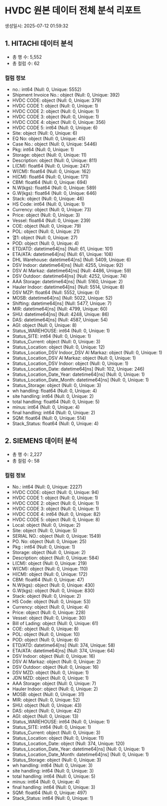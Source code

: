 # HVDC 원본 데이터 전체 분석 리포트

생성일시: 2025-07-12 01:59:32

## 1. HITACHI 데이터 분석

- 총 행 수: 5,552
- 총 컬럼 수: 62

### 컬럼 정보
- no.: int64 (Null: 0, Unique: 5552)
- Shipment Invoice No.: object (Null: 0, Unique: 392)
- HVDC CODE: object (Null: 0, Unique: 379)
- HVDC CODE 1: object (Null: 0, Unique: 1)
- HVDC CODE 2: object (Null: 0, Unique: 1)
- HVDC CODE 3: object (Null: 0, Unique: 1)
- HVDC CODE 4: object (Null: 0, Unique: 356)
- HVDC CODE 5: int64 (Null: 0, Unique: 6)
- Site: object (Null: 0, Unique: 6)
- EQ No: object (Null: 0, Unique: 45)
- Case No.: object (Null: 0, Unique: 5446)
- Pkg: int64 (Null: 0, Unique: 1)
- Storage: object (Null: 0, Unique: 11)
- Description: object (Null: 0, Unique: 811)
- L(CM): float64 (Null: 0, Unique: 247)
- W(CM): float64 (Null: 0, Unique: 162)
- H(CM): float64 (Null: 0, Unique: 171)
- CBM: float64 (Null: 0, Unique: 694)
- N.W(kgs): float64 (Null: 0, Unique: 589)
- G.W(kgs): float64 (Null: 0, Unique: 646)
- Stack: object (Null: 0, Unique: 46)
- HS Code: int64 (Null: 0, Unique: 1)
- Currency: object (Null: 0, Unique: 73)
- Price: object (Null: 0, Unique: 3)
- Vessel: float64 (Null: 0, Unique: 239)
- COE: object (Null: 0, Unique: 79)
- POL: object (Null: 0, Unique: 21)
- 열1: object (Null: 0, Unique: 27)
- POD: object (Null: 0, Unique: 4)
- ETD/ATD: datetime64[ns] (Null: 61, Unique: 101)
- ETA/ATA: datetime64[ns] (Null: 61, Unique: 108)
- DHL Warehouse: datetime64[ns] (Null: 5409, Unique: 6)
- DSV Indoor: datetime64[ns] (Null: 4255, Unique: 92)
- DSV Al Markaz: datetime64[ns] (Null: 4486, Unique: 59)
- DSV Outdoor: datetime64[ns] (Null: 4252, Unique: 74)
- AAA  Storage: datetime64[ns] (Null: 5160, Unique: 2)
- Hauler Indoor: datetime64[ns] (Null: 5514, Unique: 8)
- DSV MZP: float64 (Null: 5552, Unique: 0)
- MOSB: datetime64[ns] (Null: 5022, Unique: 52)
- Shifting: datetime64[ns] (Null: 5477, Unique: 7)
- MIR: datetime64[ns] (Null: 4799, Unique: 60)
- SHU: datetime64[ns] (Null: 4248, Unique: 86)
- DAS: datetime64[ns] (Null: 4587, Unique: 54)
- AGI: object (Null: 0, Unique: 8)
- Status_WAREHOUSE: int64 (Null: 0, Unique: 1)
- Status_SITE: int64 (Null: 0, Unique: 1)
- Status_Current: object (Null: 0, Unique: 3)
- Status_Location: object (Null: 0, Unique: 12)
- Status_Location_DSV Indoor_DSV Al Markaz: object (Null: 0, Unique: 1)
- Status_Location_DSV Al Markaz: object (Null: 0, Unique: 1)
- Status_Location_DSV Indoor: object (Null: 0, Unique: 1)
- Status_Location_Date: datetime64[ns] (Null: 102, Unique: 246)
- Status_Location_Date_Year: datetime64[ns] (Null: 0, Unique: 1)
- Status_Location_Date_Month: datetime64[ns] (Null: 0, Unique: 1)
- Status_Storage: object (Null: 0, Unique: 3)
- wh handling: float64 (Null: 0, Unique: 4)
- site  handling: int64 (Null: 0, Unique: 2)
- total handling: float64 (Null: 0, Unique: 5)
- minus: int64 (Null: 0, Unique: 4)
- final handling: int64 (Null: 0, Unique: 2)
- SQM: float64 (Null: 0, Unique: 514)
- Stack_Status: float64 (Null: 0, Unique: 4)

## 2. SIEMENS 데이터 분석

- 총 행 수: 2,227
- 총 컬럼 수: 58

### 컬럼 정보
- No.: int64 (Null: 0, Unique: 2227)
- HVDC CODE: object (Null: 0, Unique: 94)
- HVDC CODE 1: object (Null: 0, Unique: 1)
- HVDC CODE 2: object (Null: 0, Unique: 1)
- HVDC CODE 3: object (Null: 0, Unique: 1)
- HVDC CODE 4: int64 (Null: 0, Unique: 82)
- HVDC CODE 5: object (Null: 0, Unique: 8)
- Local: object (Null: 0, Unique: 2)
- Site: object (Null: 0, Unique: 5)
- SERIAL NO.: object (Null: 0, Unique: 1549)
- PO. No: object (Null: 0, Unique: 25)
- Pkg : int64 (Null: 0, Unique: 1)
- Storage: object (Null: 0, Unique: 2)
- Description: object (Null: 0, Unique: 584)
- L(CM): object (Null: 0, Unique: 219)
- W(CM): object (Null: 0, Unique: 110)
- H(CM): object (Null: 0, Unique: 172)
- CBM: float64 (Null: 0, Unique: 47)
- N.W(kgs): object (Null: 0, Unique: 430)
- G.W(kgs): object (Null: 0, Unique: 830)
- Stack: object (Null: 0, Unique: 2)
- HS Code: object (Null: 0, Unique: 53)
- Currency: object (Null: 0, Unique: 4)
- Price: object (Null: 0, Unique: 228)
- Vessel: object (Null: 0, Unique: 30)
- Bill of Lading: object (Null: 0, Unique: 61)
- COE: object (Null: 0, Unique: 8)
- POL: object (Null: 0, Unique: 10)
- POD: object (Null: 0, Unique: 6)
- ETD/ATD: datetime64[ns] (Null: 374, Unique: 58)
- ETA/ATA: datetime64[ns] (Null: 374, Unique: 64)
- DSV Indoor: object (Null: 0, Unique: 16)
- DSV Al Markaz: object (Null: 0, Unique: 2)
- DSV Outdoor: object (Null: 0, Unique: 16)
- DSV MZD: object (Null: 0, Unique: 1)
- JDN MZD: object (Null: 0, Unique: 1)
- AAA  Storage: object (Null: 0, Unique: 7)
- Hauler Indoor: object (Null: 0, Unique: 2)
- MOSB: object (Null: 0, Unique: 31)
- MIR: object (Null: 0, Unique: 52)
- SHU: object (Null: 0, Unique: 43)
- DAS: object (Null: 0, Unique: 42)
- AGI: object (Null: 0, Unique: 13)
- Status_WAREHOUSE: int64 (Null: 0, Unique: 1)
- Status_SITE: int64 (Null: 0, Unique: 1)
- Status_Current: object (Null: 0, Unique: 3)
- Status_Location: object (Null: 0, Unique: 11)
- Status_Location_Date: object (Null: 374, Unique: 120)
- Status_Location_Date_Year: datetime64[ns] (Null: 0, Unique: 1)
- Status_Location_Date_Month: datetime64[ns] (Null: 0, Unique: 1)
- Status_Storage: object (Null: 0, Unique: 3)
- wh handling: int64 (Null: 0, Unique: 3)
- site  handling: int64 (Null: 0, Unique: 3)
- total handling: int64 (Null: 0, Unique: 5)
- minus: int64 (Null: 0, Unique: 4)
- final handling: int64 (Null: 0, Unique: 3)
- SQM: float64 (Null: 0, Unique: 497)
- Stack_Status: int64 (Null: 0, Unique: 1)
